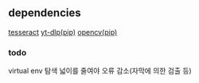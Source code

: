 ## dependencies

[tesseract](https://github.com/tesseract-ocr/tesseract)
[yt-dlp(pip)](https://github.com/yt-dlp)
[opencv(pip)](https://github.com/opencv)

### todo

virtual env
탐색 넓이를 줄여야 오류 감소(자막에 의한 검출 등)
